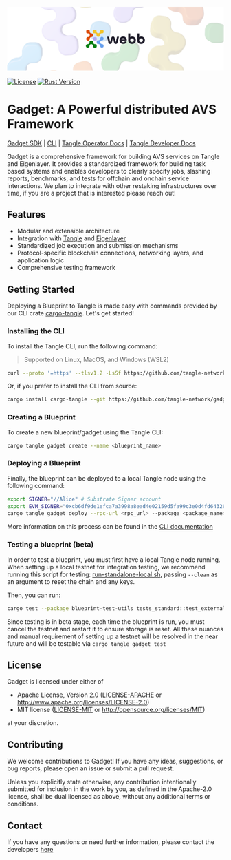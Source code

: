 <p align="center">
  <img src="https://github.com/tangle-network/dkg-substrate/raw/master/assets/webb_banner_light.png" alt="Gadget Logo">
</p>

[![License](https://img.shields.io/badge/License-MIT-blue.svg)](https://opensource.org/licenses/Apache-2.0)
[![Rust Version](https://img.shields.io/badge/rust-1.74.0%2B-blue.svg)](https://www.rust-lang.org)

# Gadget: A Powerful distributed AVS Framework

[Gadget SDK](./sdk)
| [CLI](./cli)
| [Tangle Operator Docs](https://docs.tangle.tools/operators/validator/introduction)
| [Tangle Developer Docs](https://docs.tangle.tools/developers)

Gadget is a comprehensive framework for building AVS services on Tangle and Eigenlayer.
It provides a standardized framework for building task based systems and enables developers
to clearly specify jobs, slashing reports, benchmarks, and tests for offchain and onchain
service interactions. We plan to integrate with other restaking infrastructures over time,
if you are a project that is interested please reach out!

## Features

- Modular and extensible architecture
- Integration with [Tangle](https://twitter.com/tangle_network) and [Eigenlayer](https://www.eigenlayer.xyz/)
- Standardized job execution and submission mechanisms
- Protocol-specific blockchain connections, networking layers, and application logic
- Comprehensive testing framework

## Getting Started

Deploying a Blueprint to Tangle is made easy with commands provided by our CLI crate [cargo-tangle](./cli).
Let's get started!

### Installing the CLI

To install the Tangle CLI, run the following command:

> Supported on Linux, MacOS, and Windows (WSL2)

```bash
curl --proto '=https' --tlsv1.2 -LsSf https://github.com/tangle-network/gadget/releases/download/cargo-tangle/v0.1.1-beta.7/cargo-tangle-installer.sh | sh
```

Or, if you prefer to install the CLI from source:

```bash
cargo install cargo-tangle --git https://github.com/tangle-network/gadget --force
```

### Creating a Blueprint

To create a new blueprint/gadget using the Tangle CLI:

```bash
cargo tangle gadget create --name <blueprint_name>
```

### Deploying a Blueprint

Finally, the blueprint can be deployed to a local Tangle node using the following command:

```bash
export SIGNER="//Alice" # Substrate Signer account
export EVM_SIGNER="0xcb6df9de1efca7a3998a8ead4e02159d5fa99c3e0d4fd6432667390bb4726854" # EVM signer account
cargo tangle gadget deploy --rpc-url <rpc_url> --package <package_name>
```

More information on this process can be found in the [CLI documentation](./cli/README.md)

### Testing a blueprint (beta)

In order to test a blueprint, you must first have a local Tangle node running. When setting up a local testnet for
integration testing, we recommend running this script for
testing: [run-standalone-local.sh](https://github.com/tangle-network/tangle/blob/main/scripts/run-standalone-local.sh),
passing `--clean` as an argument to reset the chain and any keys.

Then, you can run:

```bash
cargo test --package blueprint-test-utils tests_standard::test_externalities_gadget_starts -- --nocapture
```

Since testing is in beta stage, each time the blueprint is run, you
must cancel the testnet and restart it to ensure storage is reset.
All these nuances and manual requirement of setting up a testnet will be resolved in the near future and will be
testable via `cargo tangle gadget test`

## License

Gadget is licensed under either of

* Apache License, Version 2.0
  ([LICENSE-APACHE](LICENSE-APACHE) or http://www.apache.org/licenses/LICENSE-2.0)
* MIT license
  ([LICENSE-MIT](LICENSE-MIT) or http://opensource.org/licenses/MIT)

at your discretion.

## Contributing

We welcome contributions to Gadget! If you have any ideas, suggestions, or bug reports, please open an issue or submit a
pull request.

Unless you explicitly state otherwise, any contribution intentionally submitted
for inclusion in the work by you, as defined in the Apache-2.0 license, shall be
dual licensed as above, without any additional terms or conditions.

## Contact

If you have any questions or need further information, please contact the developers [here](https://webb.tools/)
